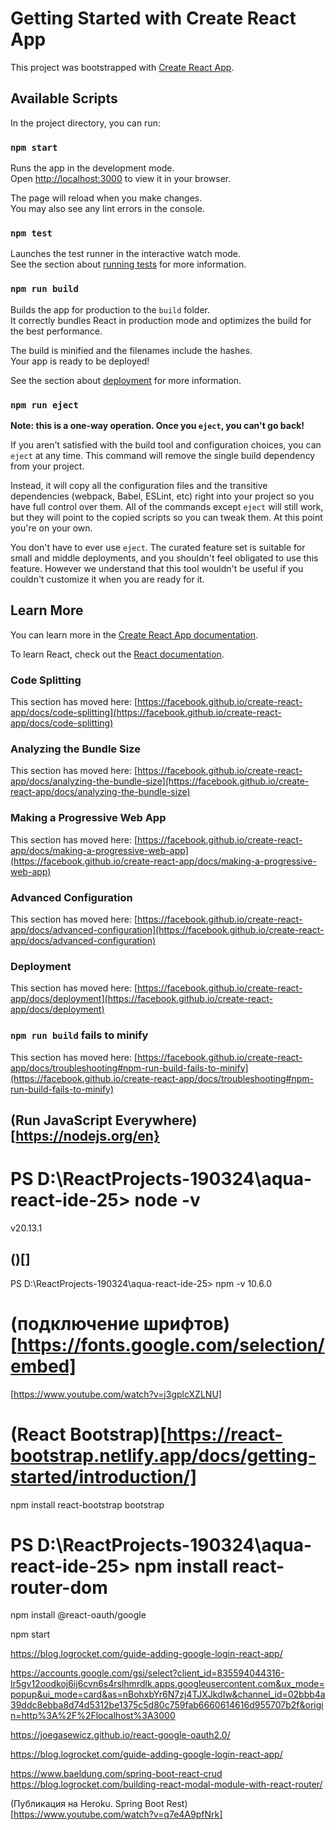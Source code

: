 # Getting Started with Create React App

This project was bootstrapped with [Create React App](https://github.com/facebook/create-react-app).

## Available Scripts

In the project directory, you can run:

### `npm start`

Runs the app in the development mode.\
Open [http://localhost:3000](http://localhost:3000) to view it in your browser.

The page will reload when you make changes.\
You may also see any lint errors in the console.

### `npm test`

Launches the test runner in the interactive watch mode.\
See the section about [running tests](https://facebook.github.io/create-react-app/docs/running-tests) for more information.

### `npm run build`

Builds the app for production to the `build` folder.\
It correctly bundles React in production mode and optimizes the build for the best performance.

The build is minified and the filenames include the hashes.\
Your app is ready to be deployed!

See the section about [deployment](https://facebook.github.io/create-react-app/docs/deployment) for more information.

### `npm run eject`

**Note: this is a one-way operation. Once you `eject`, you can't go back!**

If you aren't satisfied with the build tool and configuration choices, you can `eject` at any time. This command will remove the single build dependency from your project.

Instead, it will copy all the configuration files and the transitive dependencies (webpack, Babel, ESLint, etc) right into your project so you have full control over them. All of the commands except `eject` will still work, but they will point to the copied scripts so you can tweak them. At this point you're on your own.

You don't have to ever use `eject`. The curated feature set is suitable for small and middle deployments, and you shouldn't feel obligated to use this feature. However we understand that this tool wouldn't be useful if you couldn't customize it when you are ready for it.

## Learn More

You can learn more in the [Create React App documentation](https://facebook.github.io/create-react-app/docs/getting-started).

To learn React, check out the [React documentation](https://reactjs.org/).

### Code Splitting

This section has moved here: [https://facebook.github.io/create-react-app/docs/code-splitting](https://facebook.github.io/create-react-app/docs/code-splitting)

### Analyzing the Bundle Size

This section has moved here: [https://facebook.github.io/create-react-app/docs/analyzing-the-bundle-size](https://facebook.github.io/create-react-app/docs/analyzing-the-bundle-size)

### Making a Progressive Web App

This section has moved here: [https://facebook.github.io/create-react-app/docs/making-a-progressive-web-app](https://facebook.github.io/create-react-app/docs/making-a-progressive-web-app)

### Advanced Configuration

This section has moved here: [https://facebook.github.io/create-react-app/docs/advanced-configuration](https://facebook.github.io/create-react-app/docs/advanced-configuration)

### Deployment

This section has moved here: [https://facebook.github.io/create-react-app/docs/deployment](https://facebook.github.io/create-react-app/docs/deployment)

### `npm run build` fails to minify

This section has moved here: [https://facebook.github.io/create-react-app/docs/troubleshooting#npm-run-build-fails-to-minify](https://facebook.github.io/create-react-app/docs/troubleshooting#npm-run-build-fails-to-minify)


## (Run JavaScript Everywhere)[https://nodejs.org/en}
# PS D:\ReactProjects-190324\aqua-react-ide-25> node -v
v20.13.1

## ()[]
PS D:\ReactProjects-190324\aqua-react-ide-25> npm -v
10.6.0

# (подключение шрифтов)[https://fonts.google.com/selection/embed]
[https://www.youtube.com/watch?v=j3gplcXZLNU]

# (React Bootstrap)[https://react-bootstrap.netlify.app/docs/getting-started/introduction/]
npm install react-bootstrap bootstrap

# PS D:\ReactProjects-190324\aqua-react-ide-25> npm install react-router-dom

npm install @react-oauth/google

npm start


https://blog.logrocket.com/guide-adding-google-login-react-app/

https://accounts.google.com/gsi/select?client_id=835594044316-lr5gv12oodkoj6ij6cvn6s4rslhmrdlk.apps.googleusercontent.com&ux_mode=popup&ui_mode=card&as=nBohxbYr6N7zj4TJXJkdIw&channel_id=02bbb4a39ddc8ebba8d74d5312be1375c5d80c759fab6660614616d955707b2f&origin=http%3A%2F%2Flocalhost%3A3000

https://joegasewicz.github.io/react-google-oauth2.0/


https://blog.logrocket.com/guide-adding-google-login-react-app/

https://www.baeldung.com/spring-boot-react-crud 
https://blog.logrocket.com/building-react-modal-module-with-react-router/

(Публикация на Heroku. Spring Boot Rest)[https://www.youtube.com/watch?v=q7e4A9pfNrk]



